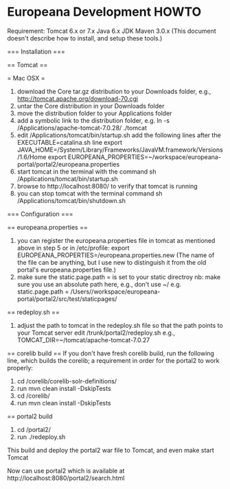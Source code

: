 # Europeana Development HOWTO #

Requirement:
Tomcat 6.x or 7.x
Java 6.x JDK
Maven 3.0.x
(This document doesn't describe how to install, and setup these tools.)


=== Installation ===

== Tomcat ==

= Mac OSX =
1. download the Core tar.gz distribution to your Downloads folder, e.g., http://tomcat.apache.org/download-70.cgi
2. untar the Core distribution in your Downloads folder
3. move the distribution folder to your Applications folder
4. add a symbolic link to the distribution folder, e.g. ln -s /Applications/apache-tomcat-7.0.28/ ./tomcat
5. edit /Applications/tomcat/bin/startup.sh
   add the following lines after the EXECUTABLE=catalina.sh line
	 export JAVA_HOME=/System/Library/Frameworks/JavaVM.framework/Versions/1.6/Home
	 export EUROPEANA_PROPERTIES=~/workspace/europeana-portal/portal2/europeana.properties
6. start tomcat in the terminal with the command sh /Applications/tomcat/bin/startup.sh
7. browse to http://localhost:8080/ to verify that tomcat is running
8. you can stop tomcat with the terminal command sh /Applications/tomcat/bin/shutdown.sh


=== Configuration ===

== europeana.properties ==
1. you can register the europeana.properties file in tomcat as mentioned above in step 5 or in /etc/profile:
   export EUROPEANA_PROPERTIES=<your path to>/europeana.properties.new
   (The name of the file can be anything, but I use new to distinguish it from the old portal's europeana.properties file.)
2. make sure the static.page.path = is set to your static directroy
   nb: make sure you use an absolute path here, e.g., don't use ~/
   e.g. static.page.path = /Users/<your username>/workspace/europeana-portal/portal2/src/test/staticpages/

== redeploy.sh ==
1. adjust the path to tomcat in the redeploy.sh file so that the path points to your Tomcat server
	 edit <path to project>/trunk/portal2/redeploy.sh
	 e.g., TOMCAT_DIR=~/tomcat/apache-tomcat-7.0.27

== corelib build ==
If you don't have fresh corelib build, run the following line, which builds the corelib; a requirement in order for the portal2 to work properly:

1. cd <path to project>/corelib/corelib-solr-definitions/
2. run mvn clean install -DskipTests
3. cd <path to project>/corelib/
4. run mvn clean install -DskipTests

== portal2 build
1. cd <path to project>/portal2/
2. run ./redeploy.sh


This build and deploy the portal2 war file to Tomcat, and even make start Tomcat

Now can use portal2 which is available at http://localhost:8080/portal2/search.html



